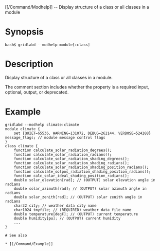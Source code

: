 [[/Command/Modhelp]] -- Display structure of a class or all classes in a module

# Synopsis

~~~
bash$ gridlabd --modhelp module[:class]                                
~~~

# Description

Display structure of a class or all classes in a module.

The comment section includes whether the property is a required input, optional, output, or deprecated.

# Example

~~~
gridlabd --modhelp climate:climate
module climate {
	set {QUIET=65536, WARNING=131072, DEBUG=262144, VERBOSE=524288} message_flags; // module message control flags
}
class climate {
	function calculate_solar_radiation_degrees();
	function calculate_solar_radiation_radians();
	function calculate_solar_radiation_shading_degrees();
	function calculate_solar_radiation_shading_radians();
	function calculate_solar_radiation_shading_position_radians();
	function calculate_solpos_radiation_shading_position_radians();
	function calc_solar_ideal_shading_position_radians();
	double solar_elevation[rad]; // (OUTPUT) solar elevation angle in radians
	double solar_azimuth[rad]; // (OUTPUT) solar azimuth angle in radians
	double solar_zenith[rad]; // (OUTPUT) solar zenith angle in radians
	char32 city; // weather data city name
	char1024 tmyfile; // (REQUIRED) weather data file name
	double temperature[degF]; // (OUTPUT) current temperature
	double humidity[pu]; // (OUTPUT) current humidity
	...
}

# See also

* [[/Command/Example]]
